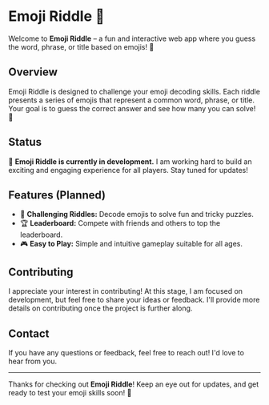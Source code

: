 # Emoji Riddle 🎉

Welcome to **Emoji Riddle** – a fun and interactive web app where you guess the word, phrase, or title based on emojis! 🧩

## Overview

Emoji Riddle is designed to challenge your emoji decoding skills. Each riddle presents a series of emojis that represent a common word, phrase, or title. Your goal is to guess the correct answer and see how many you can solve! 🌟

## Status

🚧 **Emoji Riddle is currently in development.** I am working hard to build an exciting and engaging experience for all players. Stay tuned for updates!

## Features (Planned)

- 🧠 **Challenging Riddles:** Decode emojis to solve fun and tricky puzzles.
- 🏆 **Leaderboard:** Compete with friends and others to top the leaderboard.
- 🎮 **Easy to Play:** Simple and intuitive gameplay suitable for all ages.

## Contributing

I appreciate your interest in contributing! At this stage, I am focused on development, but feel free to share your ideas or feedback. I'll provide more details on contributing once the project is further along.

## Contact

If you have any questions or feedback, feel free to reach out! I'd love to hear from you.

---

Thanks for checking out **Emoji Riddle**! Keep an eye out for updates, and get ready to test your emoji skills soon! 🎉
